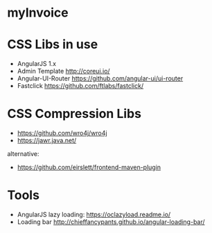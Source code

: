 # myInvoice

# CSS Libs in use
* AngularJS 1.x
* Admin Template http://coreui.io/
* Angular-UI-Router https://github.com/angular-ui/ui-router
* Fastclick https://github.com/ftlabs/fastclick/

# CSS Compression Libs
* https://github.com/wro4j/wro4j
* https://jawr.java.net/

alternative:
* https://github.com/eirslett/frontend-maven-plugin

# Tools
* AngularJS lazy loading: https://oclazyload.readme.io/
* Loading bar http://chieffancypants.github.io/angular-loading-bar/